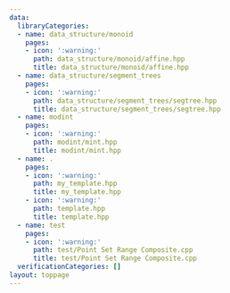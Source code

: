 ```yaml
---
data:
  libraryCategories:
  - name: data_structure/monoid
    pages:
    - icon: ':warning:'
      path: data_structure/monoid/affine.hpp
      title: data_structure/monoid/affine.hpp
  - name: data_structure/segment_trees
    pages:
    - icon: ':warning:'
      path: data_structure/segment_trees/segtree.hpp
      title: data_structure/segment_trees/segtree.hpp
  - name: modint
    pages:
    - icon: ':warning:'
      path: modint/mint.hpp
      title: modint/mint.hpp
  - name: .
    pages:
    - icon: ':warning:'
      path: my_template.hpp
      title: my_template.hpp
    - icon: ':warning:'
      path: template.hpp
      title: template.hpp
  - name: test
    pages:
    - icon: ':warning:'
      path: test/Point Set Range Composite.cpp
      title: test/Point Set Range Composite.cpp
  verificationCategories: []
layout: toppage
---
```

